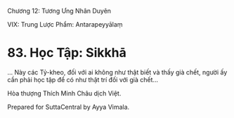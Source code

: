  

Chương 12: Tương Ưng Nhân Duyên

VIX: Trung Lược Phẩm: Antarapeyyālaṃ

# 83\. Học Tập: Sikkhā

… Này các Tỷ-kheo, đối với ai không như thật biết và thấy già chết, người ấy cần phải học tập để có như thật trí đối với già chết…

Hòa thượng Thích Minh Châu dịch Việt.

Prepared for SuttaCentral by Ayya Vimala.